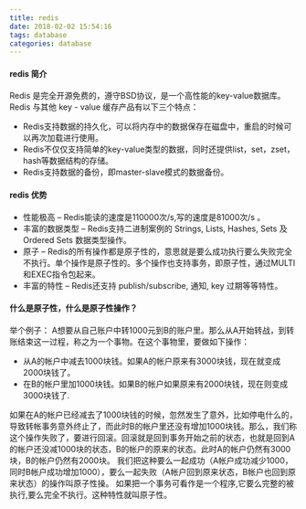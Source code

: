 ```yaml
---
title: redis
date: 2018-02-02 15:54:16
tags: database
categories: database
---
```

#### redis 简介
Redis 是完全开源免费的，遵守BSD协议，是一个高性能的key-value数据库。
Redis 与其他 key - value 缓存产品有以下三个特点：

<!-- more -->

* Redis支持数据的持久化，可以将内存中的数据保存在磁盘中，重启的时候可以再次加载进行使用。
* Redis不仅仅支持简单的key-value类型的数据，同时还提供list，set，zset，hash等数据结构的存储。
* Redis支持数据的备份，即master-slave模式的数据备份。 

#### redis 优势

* 性能极高 – Redis能读的速度是110000次/s,写的速度是81000次/s 。
* 丰富的数据类型 – Redis支持二进制案例的 Strings, Lists, Hashes, Sets 及 Ordered Sets 数据类型操作。
* 原子 – Redis的所有操作都是原子性的，意思就是要么成功执行要么失败完全不执行。单个操作是原子性的。多个操作也支持事务，即原子性，通过MULTI和EXEC指令包起来。
* 丰富的特性 – Redis还支持 publish/subscribe, 通知, key 过期等等特性。


#### 什么是原子性，什么是原子性操作？
举个例子：
A想要从自己账户中转1000元到B的账户里。那么从A开始转战，到转账结束这一过程，称之为一个事物。在这个事物里，要做如下操作：
* 从A的帐户中减去1000块钱。如果A的帐户原来有3000块钱，现在就变成2000块钱了。
* 在B的帐户里加1000块钱。如果B的帐户如果原来有2000块钱，现在则变成3000块钱了.

如果在A的帐户已经减去了1000块钱的时候，忽然发生了意外，比如停电什么的，导致转帐事务意外终止了，而此时B的帐户里还没有增加1000块钱。那么，我们称这个操作失败了，要进行回滚。回滚就是回到事务开始之前的状态，也就是回到A的帐户还没减1000块的状态，B的帐户的原来的状态。此时A的帐户仍然有3000块，B的帐户仍然有2000块。
我们把这种要么一起成功（A帐户成功减少1000，同时B帐户成功增加1000），要么一起失败（A帐户回到原来状态，B帐户也回到原来状态）的操作叫原子性操。
如果把一个事务可看作是一个程序,它要么完整的被执行,要么完全不执行。这种特性就叫原子性。